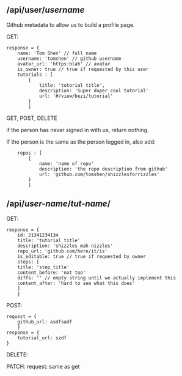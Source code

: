 /api/user/_username_
-------
Github metadata to allow us to build a profile page.

GET:
```
response = {
    name: 'Tom Shen' // full name
    username: 'tomshen' // github username
    avatar_url: 'https:blah' // avatar
    is_owner: true // true if requested by this user
    tutorials : [
        {
            title: 'tutorial title',
            description: 'Super duper cool tutorial'
            url: '#/view/bezi/tutorial'
        }
        ]
```
GET, POST, DELETE

if the person has never signed in with us, return nothing.

If the person is the same as the person logged in, also add:
```
    repos : [
        {
            name: 'name of repo'
            description: 'the repo description from github'
            url: 'github.com/tomshen/shizzlesforrizzles'
        }
        ]
```

/api/_user-name_/_tut-name_/
---
GET:
```
response = {
    id: 21341234134
    title: 'tutorial title'
    description: 'shizzles mah nizzles'
    repo_url: 'github.com/here/it/is'
    is_editable: true // true if requested by owner
    steps: [
    title: 'step_title'
    content_before: 'not too'
    diffs: '' // empty string until we actually implement this
    content_after: 'hard to see what this does'
    ]
    }
```

POST:
```
request = {
    github_url: asdfsadf
    }
response = {
    tutorial_url: szdf
}
```

DELETE:

PATCH:
request: same as get
